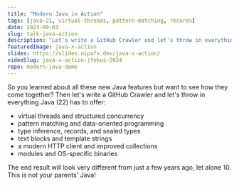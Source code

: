 ```yaml
---
title: "Modern Java in Action"
tags: [java-21, virtual-threads, pattern-matching, records]
date: 2023-09-03
slug: talk-java-action
description: "Let's write a GitHub Crawler and let's throw in everything Java (22) has to offer"
featuredImage: java-x-action
slides: https://slides.nipafx.dev/java-x-action/
videoSlug: java-x-action-jfokus-2024
repo: modern-java-demo
---
```


So you learned about all these new Java features but want to see how they come together?
Then let's write a GitHub Crawler and let's throw in everything Java (22) has to offer:

* virtual threads and structured concurrency
* pattern matching and data-oriented programming
* type inference, records, and sealed types
* text blocks and template strings
* a modern HTTP client and improved collections
* modules and OS-specific binaries

The end result will look very different from just a few years ago, let alone 10.
This is not your parents' Java!
